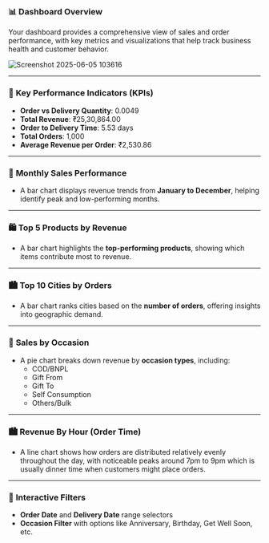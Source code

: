 ### 📊 **Dashboard Overview**
Your dashboard provides a comprehensive view of sales and order performance, with key metrics and visualizations that help track business health and customer behavior.

![Screenshot 2025-06-05 103616](https://github.com/user-attachments/assets/c95cff9b-58d4-463f-90c2-5577d02bcadb)

---

### 🔑 **Key Performance Indicators (KPIs)**
- **Order vs Delivery Quantity**: 0.0049
- **Total Revenue**: ₹25,30,864.00
- **Order to Delivery Time**: 5.53 days
- **Total Orders**: 1,000
- **Average Revenue per Order**: ₹2,530.86

---

### 📅 **Monthly Sales Performance**
- A bar chart displays revenue trends from **January to December**, helping identify peak and low-performing months.

---

### 🛍️ **Top 5 Products by Revenue**
- A bar chart highlights the **top-performing products**, showing which items contribute most to revenue.

---

### 🏙️ **Top 10 Cities by Orders**
- A bar chart ranks cities based on the **number of orders**, offering insights into geographic demand.

---

### 🎉 **Sales by Occasion**
- A pie chart breaks down revenue by **occasion types**, including:
  - COD/BNPL
  - Gift From
  - Gift To
  - Self Consumption
  - Others/Bulk

---
### 🏙️ **Revenue By Hour (Order Time)**
- A line chart shows how orders are distributed relatively evenly throughout the day, with noticeable peaks around 7pm to 9pm which is usually dinner time when customers might place orders.

---

### 🧰 **Interactive Filters**
- **Order Date** and **Delivery Date** range selectors
- **Occasion Filter** with options like Anniversary, Birthday, Get Well Soon, etc.
